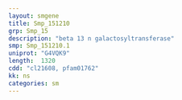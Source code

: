 ```yaml
---
layout: smgene
title: Smp_151210
grp: Smp_15
description: "beta 13 n galactosyltransferase"
smp: Smp_151210.1
uniprot: "G4VQK9"
length:  1320
cdd: "cl21608, pfam01762"
kk: ns
categories: sm
---
```

